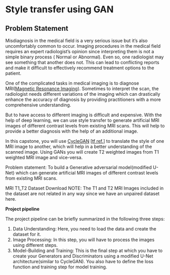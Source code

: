 # **Style transfer using GAN**

## **Problem Statement**
Misdiagnosis in the medical field is a very serious issue but it’s also uncomfortably common to occur. Imaging procedures in the medical field requires an expert radiologist’s opinion since interpreting them is not a simple binary process ( Normal or Abnormal). Even so, one radiologist may see something that another does not. This can lead to conflicting reports and make it difficult to effectively recommend treatment options to the patient.

One of the complicated tasks in medical imaging is to diagnose MRI([Magnetic Resonance Imaging](https://en.wikipedia.org/wiki/Magnetic_resonance_imaging)). Sometimes to interpret the scan, the radiologist needs different variations of the imaging which can drastically enhance the accuracy of diagnosis by providing practitioners with a more comprehensive understanding.

 

 

But to have access to different imaging is difficult and expensive. With the help of deep learning, we can use style transfer to generate artificial MRI images of different contrast levels from existing MRI scans. This will help to provide a better diagnosis with the help of an additional image.

 

In this capstone, you will use [CycleGAN](https://machinelearningmastery.com/what-is-cyclegan/) [[tf ref.](https://www.tensorflow.org/tutorials/generative/cyclegan)] to translate the style of one MRI image to another, which will help in a better understanding of the scanned image. Using GANs you will create T2 weighted images from T1 weighted MRI image and vice-versa.

 

Problem statement: To build a Generative adversarial model(modified U-Net) which can generate artificial MRI images of different contrast levels from existing MRI scans.


MRI T1_T2 Dataset
Download
NOTE: The T1 and T2 MRI Images included in the dataset are not related in any way since we have an unpaired dataset here.

 

**Project pipeline**

The project pipeline can be briefly summarized in the following three steps:

1. Data Understanding: Here, you need to load the data and create the dataset for it.
2. Image Processing: In this step, you will have to process the images using different steps.
3. Model-Building and Training: This is the final step at which you have to create your Generators and Discriminators using a modified U-Net architecture(similar to CycleGAN). You also have to define the loss function and training step for model training.